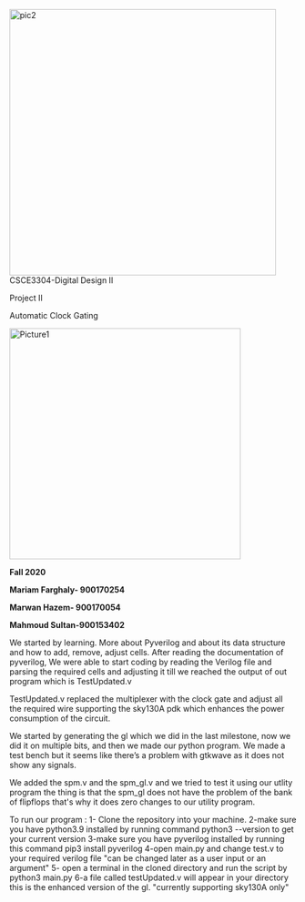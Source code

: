 
<p align="center">

<img width="468" alt="pic2" src="https://user-images.githubusercontent.com/60003290/100896572-6d310f00-34c7-11eb-960c-9ff59812e98d.png"><br />
CSCE3304-Digital Design II<br />

Project II

Automatic Clock Gating <br />

<img width="406" alt="Picture1" src="https://user-images.githubusercontent.com/60003290/100896517-5ee2f300-34c7-11eb-9fe4-9dac5985eda4.png">


**Fall 2020**

**Mariam Farghaly- 900170254**

**Marwan Hazem- 900170054**

**Mahmoud Sultan-900153402**

We started by learning. More about Pyverilog and about its data structure and how to add, remove, adjust cells. After reading the documentation of pyverilog, We were able to start coding by reading the Verilog file and parsing the required cells and adjusting it till we reached the output of out program which is TestUpdated.v

TestUpdated.v replaced the multiplexer with the clock gate and adjust all the required wire supporting the sky130A pdk which enhances the power consumption of the circuit.

We started by generating the gl which we did in the last milestone, now we did it on multiple bits, and then we made our python program.  We made a test bench but it seems like there’s a problem with gtkwave as it does not show any signals.

We added the spm.v and the spm_gl.v and we tried to test it using our utlity program the thing is that the spm_gl does not have the problem of the bank of flipflops that's why it does zero changes to our utility program.


To run our program : 1- Clone the repository into your machine.
                     2-make sure you have python3.9 installed by running command 
                            python3 --version to get your current version
                     3-make sure you have pyverilog installed by running this command
                            pip3 install pyverilog 
                     4-open main.py and change test.v to your required verilog file "can be changed later as a user input or an argument"
                     5- open a terminal in the cloned directory and run the script by
                             python3 main.py
                     6-a file called testUpdated.v will appear in your directory this is the enhanced version of the gl. "currently supporting sky130A only"
</p>
